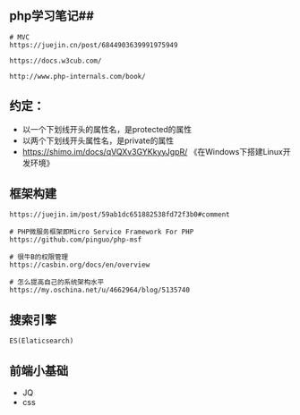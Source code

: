 ## php学习笔记##
	
	# MVC
	https://juejin.cn/post/6844903639991975949
	
	https://docs.w3cub.com/

	http://www.php-internals.com/book/ 

## 约定：

- 以一个下划线开头的属性名，是protected的属性
- 以两个下划线开头属性名，是private的属性
- https://shimo.im/docs/qVQXv3GYKkyyJgpR/ 《在Windows下搭建Linux开发环境》

## 框架构建

	https://juejin.im/post/59ab1dc651882538fd72f3b0#comment

	# PHP微服务框架即Micro Service Framework For PHP
	https://github.com/pinguo/php-msf

	# 很牛B的权限管理
	https://casbin.org/docs/en/overview

	# 怎么提高自己的系统架构水平
	https://my.oschina.net/u/4662964/blog/5135740
## 搜索引擎

	ES(Elaticsearch)

## 前端小基础

- JQ
- css


